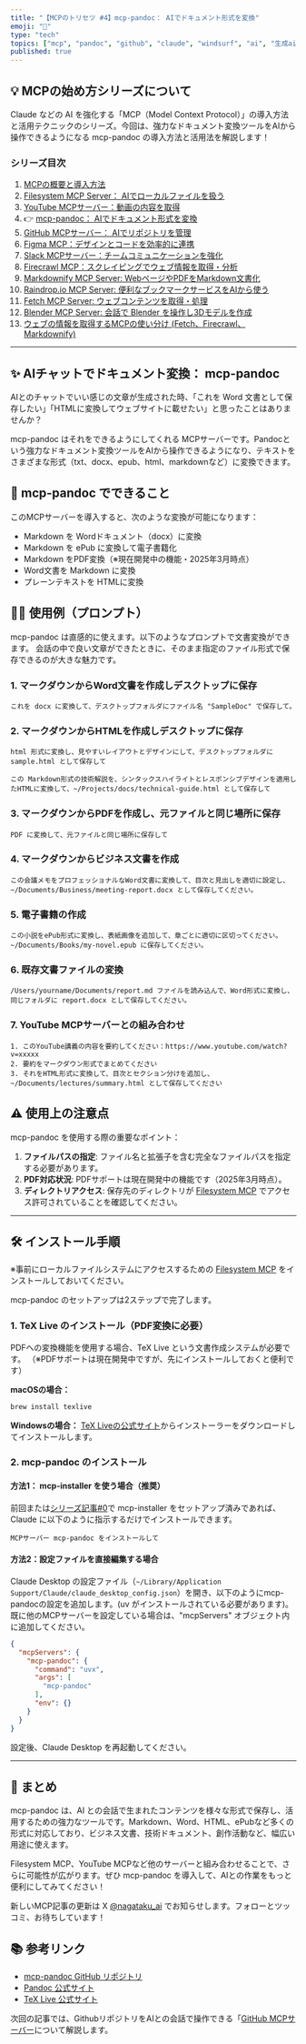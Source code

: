```yaml
---
title: "【MCPのトリセツ #4】mcp-pandoc： AIでドキュメント形式を変換"
emoji: "🐸"
type: "tech"
topics: ["mcp", "pandoc", "github", "claude", "windsurf", "ai", "生成ai", "ai駆動開発"]
published: true
---
```


## 💡 MCPの始め方シリーズについて

Claude などの AI を強化する「MCP（Model Context Protocol）」の導入方法と活用テクニックのシリーズ。今回は、強力なドキュメント変換ツールをAIから操作できるようになる mcp-pandoc の導入方法と活用法を解説します！

### シリーズ目次

1. [MCPの概要と導入方法](./mcp-server-tutorial-01-install)
2. [Filesystem MCP Server： AIでローカルファイルを扱う](./mcp-server-tutorial-02-filesystem)
3. [YouTube MCPサーバー：動画の内容を取得](./mcp-server-tutorial-03-youtube)
4. 👉 [mcp-pandoc： AIでドキュメント形式を変換](./mcp-server-tutorial-04-pandoc)
5. [GitHub MCPサーバー： AIでリポジトリを管理](./mcp-server-tutorial-05-github)
6. [Figma MCP：デザインとコードを効率的に連携](./mcp-server-tutorial-06-figma)
7. [Slack MCPサーバー：チームコミュニケーションを強化](./mcp-server-tutorial-07-slack)
8. [Firecrawl MCP：スクレイピングでウェブ情報を取得・分析](./mcp-server-tutorial-08-firecrawl)
9. [Markdownify MCP Server: WebページやPDFをMarkdown文書化](./mcp-server-tutorial-09-markdownfy)
10. [Raindrop.io MCP Server: 便利なブックマークサービスをAIから使う](./mcp-server-tutorial-10-raindropio)
11. [Fetch MCP Server: ウェブコンテンツを取得・処理](./mcp-server-tutorial-11-fetch)
12. [Blender MCP Server: 会話で Blender を操作し3Dモデルを作成](./mcp-server-tutorial-12-blender)
13. [ウェブの情報を取得するMCPの使い分け (Fetch、Firecrawl、Markdownify)](./mcp-server-tutorial-reference-web-mcp)

---

## ✨ AIチャットでドキュメント変換： mcp-pandoc

AIとのチャットでいい感じの文章が生成された時、「これを Word 文書として保存したい」「HTMLに変換してウェブサイトに載せたい」と思ったことはありませんか？

mcp-pandoc はそれをできるようにしてくれる MCPサーバーです。Pandocという強力なドキュメント変換ツールをAIから操作できるようになり、テキストをさまざまな形式（txt、docx、epub、html、markdownなど）に変換できます。

## 🚀 mcp-pandoc でできること

このMCPサーバーを導入すると、次のような変換が可能になります：

- Markdown を Wordドキュメント（docx）に変換
- Markdown を ePub に変換して電子書籍化
- Markdown をPDF変換（※現在開発中の機能・2025年3月時点）
- Word文書を Markdown に変換
- プレーンテキストを HTMLに変換

## 👨‍💻 使用例（プロンプト）

mcp-pandoc は直感的に使えます。以下のようなプロンプトで文書変換ができます。
会話の中で良い文章ができたときに、そのまま指定のファイル形式で保存できるのが大きな魅力です。

### 1. マークダウンからWord文書を作成しデスクトップに保存

```text
これを docx に変換して、デスクトップフォルダにファイル名 "SampleDoc" で保存して。
```

### 2. マークダウンからHTMLを作成しデスクトップに保存

```text
html 形式に変換し、見やすいレイアウトとデザインにして、デスクトップフォルダに sample.html として保存して
```

```text
この Markdown形式の技術解説を、シンタックスハイライトとレスポンシブデザインを適用したHTMLに変換して、~/Projects/docs/technical-guide.html として保存して
```

### 3. マークダウンからPDFを作成し、元ファイルと同じ場所に保存

```text
PDF に変換して、元ファイルと同じ場所に保存して
```

### 4. マークダウンからビジネス文書を作成

```text
この会議メモをプロフェッショナルなWord文書に変換して、目次と見出しを適切に設定し、~/Documents/Business/meeting-report.docx として保存してください。
```

### 5. 電子書籍の作成

```text
この小説をePub形式に変換し、表紙画像を追加して、章ごとに適切に区切ってください。~/Documents/Books/my-novel.epub に保存してください。
```

### 6. 既存文書ファイルの変換

```text
/Users/yourname/Documents/report.md ファイルを読み込んで、Word形式に変換し、同じフォルダに report.docx として保存してください。
```

### 7. YouTube MCPサーバーとの組み合わせ

```text
1. このYouTube講義の内容を要約してください：https://www.youtube.com/watch?v=xxxxx
2. 要約をマークダウン形式でまとめてください
3. それをHTML形式に変換して、目次とセクション分けを追加し、~/Documents/lectures/summary.html として保存してください
```

## ⚠️ 使用上の注意点

mcp-pandoc を使用する際の重要なポイント：

1. **ファイルパスの指定**: ファイル名と拡張子を含む完全なファイルパスを指定する必要があります。
2. **PDF対応状況**: PDFサポートは現在開発中の機能です（2025年3月時点）。
3. **ディレクトリアクセス**: 保存先のディレクトリが [Filesystem MCP](./MCPサーバー%2001%20server-filesystem%20MCPサーバーでローカルファイルを読み書きできるようにする.md) でアクセス許可されていることを確認してください。

---

## 🛠️ インストール手順

※事前にローカルファイルシステムにアクセスするための [Filesystem MCP](./MCPサーバー%2001%20server-filesystem%20MCPサーバーでローカルファイルを読み書きできるようにする.md) をインストールしておいてください。

mcp-pandoc のセットアップは2ステップで完了します。

### 1. TeX Live のインストール（PDF変換に必要）

PDFへの変換機能を使用する場合、TeX Live という文書作成システムが必要です。
（※PDFサポートは現在開発中ですが、先にインストールしておくと便利です）

**macOSの場合：**

```bash
brew install texlive
```

**Windowsの場合：**
[TeX Liveの公式サイト](https://tug.org/texlive/)からインストーラーをダウンロードしてインストールします。

### 2. mcp-pandoc のインストール

#### 方法1： mcp-installer を使う場合（推奨）

前回または[シリーズ記事#0](./MCPサーバー%2000%20簡単に導入する手順%20\(mcp-installer\).md)で mcp-installer をセットアップ済みであれば、Claude に以下のように指示するだけでインストールできます。

```text
MCPサーバー mcp-pandoc をインストールして
```

#### 方法2：設定ファイルを直接編集する場合

Claude Desktop の設定ファイル（`~/Library/Application Support/Claude/claude_desktop_config.json`）を開き、以下のようにmcp-pandocの設定を追加します。(uv がインストールされている必要があります)。既に他のMCPサーバーを設定している場合は、"mcpServers" オブジェクト内に追加してください。

```json
{
  "mcpServers": {
    "mcp-pandoc": {
      "command": "uvx",
      "args": [
        "mcp-pandoc"
      ],
      "env": {}
    }
  }
}
```

設定後、Claude Desktop を再起動してください。

---

## 📝 まとめ

mcp-pandoc は、AI との会話で生まれたコンテンツを様々な形式で保存し、活用するための強力なツールです。Markdown、Word、HTML、ePubなど多くの形式に対応しており、ビジネス文書、技術ドキュメント、創作活動など、幅広い用途に使えます。

Filesystem MCP、YouTube MCPなど他のサーバーと組み合わせることで、さらに可能性が広がります。ぜひ mcp-pandoc を導入して、AIとの作業をもっと便利にしてみてください！

新しいMCP記事の更新は X [@nagataku_ai](https://x.com/nagataku_ai) でお知らせします。フォローとツッコミ、お待ちしています！

## 📚 参考リンク

- [mcp-pandoc GitHub リポジトリ](https://github.com/vivekVells/mcp-pandoc)
- [Pandoc 公式サイト](https://pandoc.org/)
- [TeX Live 公式サイト](https://tug.org/texlive/)

次回の記事では、GithubリポジトリをAIとの会話で操作できる「[GitHub MCPサーバー](./mcp-server-tutorial-05-github)について解説します。
